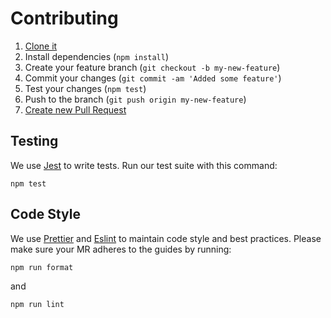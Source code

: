 # Contributing

1. [Clone it](https://docs.github.com/en/repositories/creating-and-managing-repositories/cloning-a-repository)
2. Install dependencies (`npm install`)
3. Create your feature branch (`git checkout -b my-new-feature`)
4. Commit your changes (`git commit -am 'Added some feature'`)
5. Test your changes (`npm test`)
6. Push to the branch (`git push origin my-new-feature`)
7. [Create new Pull Request](https://docs.github.com/en/pull-requests/collaborating-with-pull-requests/proposing-changes-to-your-work-with-pull-requests/about-pull-requests)

## Testing

We use [Jest](https://github.com/facebook/jest) to write tests. Run our test suite with this command:

```
npm test
```

## Code Style

We use [Prettier](https://prettier.io/) and [Eslint](https://eslint.org/) to maintain code style and best practices.
Please make sure your MR adheres to the guides by running:

```
npm run format
```

and
```
npm run lint
```
